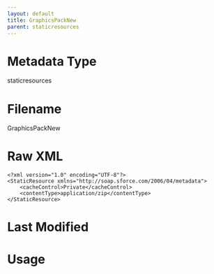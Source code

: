 ```yaml
---
layout: default
title: GraphicsPackNew
parent: staticresources
---
```

# Metadata Type
staticresources


# Filename 
GraphicsPackNew


# Raw XML
```
<?xml version="1.0" encoding="UTF-8"?>
<StaticResource xmlns="http://soap.sforce.com/2006/04/metadata">
    <cacheControl>Private</cacheControl>
    <contentType>application/zip</contentType>
</StaticResource>
```


# Last Modified


# Usage
